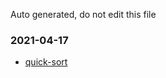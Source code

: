 Auto generated, do not edit this file 

### 2021-04-17
- [quick-sort](https://github.com/SmartKeyerror/Snorlax/blob/master/daily-attendance/algorithm/2021-04-17-quick-sort.cpp)


